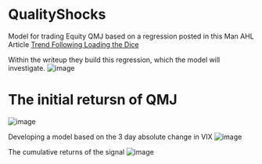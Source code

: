 # QualityShocks
Model for trading Equity QMJ based on a regression posted in this Man AHL Article [Trend Following Loading the Dice](https://www.man.com/insights/trend-following-loading-the-dice)

Within the writeup they build this regression, which the model will investigate.
![image](https://github.com/user-attachments/assets/eaaa3ef9-47af-426e-8b2f-66c2424a2fc5)

# The initial retursn of QMJ
![image](https://github.com/user-attachments/assets/bb9ad858-e51f-4502-9037-4ccb33342e6a)

Developing a model based on the 3 day absolute change in VIX
![image](https://github.com/user-attachments/assets/7bf7f465-4c11-4b5b-ad70-2b8bb39e39df)

The cumulative returns of the signal
![image](https://github.com/user-attachments/assets/ff956f9b-5aab-48da-b399-f9f36591a6ab)

